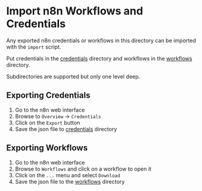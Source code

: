 # Import n8n Workflows and Credentials

Any exported n8n credentials or workflows in this directory can be imported
with the `import` script.

Put credentials in the [credentials](credentials) directory and workflows
in the [workflows](workflows) directory.

Subdirectories are supported but only one level deep.

## Exporting Credentials

1. Go to the n8n web interface
2. Browse to `Overview` -> `Credentials`
3. Click on the `Export` button
4. Save the json file to [credentials](credentials) directory

## Exporting Workflows

1. Go to the n8n web interface
2. Browse to `Workflows` and click on a workflow to open it
3. Click on the `...` menu and select `Download`
4. Save the json file to the [workflows](workflows) directory
